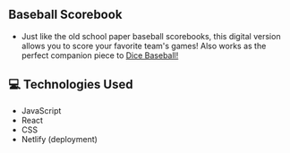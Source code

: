 ## Baseball Scorebook
- Just like the old school paper baseball scorebooks, this digital version allows you to score your favorite team's games! Also works as the perfect companion piece to [Dice Baseball!](https://github.com/caseymacleod22/dice-baseball)

## 💻 Technologies Used
- JavaScript
- React
- CSS
- Netlify (deployment)